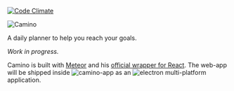 [![Code Climate](https://codeclimate.com/github/fjaguero/camino/badges/gpa.svg)](https://codeclimate.com/github/fjaguero/camino)

![Camino](http://cl.ly/image/0g2f3B0R2I40/camino-logo.png)

A daily planner to help you reach your goals.

_Work in progress._

Camino is built with [Meteor](http://meteor.com) and his [official wrapper for React](https://atmospherejs.com/meteor/react). The web-app will be shipped inside ![camino-app](https://github.com/fjaguero/camino-app) as an ![electron](https://github.com/atom/electron) multi-platform application. 
